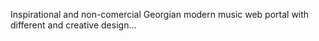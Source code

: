 Inspirational and non-comercial Georgian modern music web portal with different and creative design...
